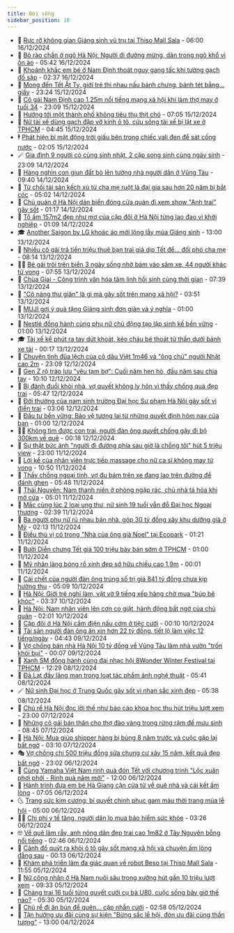 ```yaml
---
title: Đời sống
sidebar_position: 18
---
```


<!-- dantri-doi-song:START -->
- 🥳 [Rực rỡ không gian Giáng sinh vũ trụ tại Thiso Mall Sala](https://dantri.com.vn/doi-song/ruc-ro-khong-gian-giang-sinh-vu-tru-tai-thiso-mall-sala-20241216121958012.htm) - 06:00 16/12/2024
- 🌁 [Bỏ rào chắn ở ngõ Hà Nội: Người đi đường mừng, dân trong ngõ khổ vì ồn ào](https://dantri.com.vn/doi-song/bo-rao-chan-o-ngo-ha-noi-nguoi-di-duong-mung-dan-trong-ngo-kho-vi-on-ao-20241216120154519.htm) - 05:42 16/12/2024
- 👀 [Khoảnh khắc em bé ở Nam Định thoát nguy gang tấc khi tường gạch đổ sập](https://dantri.com.vn/doi-song/khoanh-khac-em-be-o-nam-dinh-thoat-nguy-gang-tac-khi-tuong-gach-do-sap-20241213182718305.htm) - 02:37 16/12/2024
- 🐻 [Mong đến Tết Ất Tỵ, giới trẻ thi nhau nấu bánh chưng, bánh tét bằng... giấy](https://dantri.com.vn/doi-song/mong-den-tet-at-ty-gioi-tre-thi-nhau-nau-banh-chung-banh-tet-bang-giay-20241214215750646.htm) - 23:24 15/12/2024
- 🦅 [Cô gái Nam Định cao 1,25m nổi tiếng mạng xã hội khi làm thợ may ở tuổi 34](https://dantri.com.vn/doi-song/co-gai-nam-dinh-cao-125m-noi-tieng-mang-xa-hoi-khi-lam-tho-may-o-tuoi-34-20241215121605479.htm) - 23:09 15/12/2024
- 🦩 [Hướng tới một thành phố không tiêu thụ thịt chó](https://dantri.com.vn/doi-song/huong-toi-mot-thanh-pho-khong-tieu-thu-thit-cho-20241015102940945.htm) - 07:05 15/12/2024
- 🦏 [Nữ tài xế dùng gạch đập vỡ kính ô tô, cứu sống tài xế bị lật xe ở TPHCM](https://dantri.com.vn/doi-song/nu-tai-xe-dung-gach-dap-vo-kinh-o-to-cuu-song-tai-xe-bi-lat-xe-o-tphcm-20241215113539575.htm) - 04:45 15/12/2024
- 🕴 [Phát hiện bí mật động trời giấu bên trong chiếc vali đen để sát cống nước](https://dantri.com.vn/doi-song/phat-hien-bi-mat-dong-troi-giau-ben-trong-chiec-vali-den-de-sat-cong-nuoc-20241214235809355.htm) - 02:05 15/12/2024
- 🪄 [Gia đình 9 người có cùng sinh nhật, 2 cặp song sinh cùng ngày sinh](https://dantri.com.vn/doi-song/gia-dinh-9-nguoi-co-cung-sinh-nhat-2-cap-song-sinh-cung-ngay-sinh-20241212125532686.htm) - 23:09 14/12/2024
- 🚦 [Hàng nghìn con giun đất bò lên tường nhà người dân ở Vũng Tàu](https://dantri.com.vn/doi-song/hang-nghin-con-giun-dat-bo-len-tuong-nha-nguoi-dan-o-vung-tau-20241214163219791.htm) - 09:40 14/12/2024
- 🤔 [Từ chối tài sản kếch xù từ cha mẹ ruột là đại gia sau hơn 20 năm bị bắt cóc](https://dantri.com.vn/doi-song/tu-choi-tai-san-kech-xu-tu-cha-me-ruot-la-dai-gia-sau-hon-20-nam-bi-bat-coc-20241214113338845.htm) - 05:02 14/12/2024
- 🚦 [Chủ quán ở Hà Nội dán biển đóng cửa quán đi xem show &quot;Anh trai&quot; gây sốt](https://dantri.com.vn/doi-song/chu-quan-o-ha-noi-dan-bien-dong-cua-quan-di-xem-show-anh-trai-gay-sot-20241213221039789.htm) - 01:17 14/12/2024
- 🐎 [Tổ ấm 157m2 đẹp như mơ của cặp đôi ở Hà Nội từng lao đao vì khởi nghiệp](https://dantri.com.vn/doi-song/to-am-157m2-dep-nhu-mo-cua-cap-doi-o-ha-noi-tung-lao-dao-vi-khoi-nghiep-20241211164453603.htm) - 01:09 14/12/2024
- 🎓 [Another Saigon by LG khoác áo mới lộng lẫy mùa Giáng sinh](https://dantri.com.vn/doi-song/another-saigon-by-lg-khoac-ao-moi-long-lay-mua-giang-sinh-20241213184321302.htm) - 13:00 13/12/2024
- 🐘 [Nhiều cô gái trả tiền triệu thuê bạn trai giả dịp Tết để... đối phó cha mẹ](https://dantri.com.vn/doi-song/nhieu-co-gai-tra-tien-trieu-thue-ban-trai-gia-dip-tet-de-doi-pho-cha-me-20241206161021133.htm) - 08:14 13/12/2024
- 🧑‍🏫 [Bé gái trôi trên biển 3 ngày sống nhờ bám vào săm xe, 44 người khác tử vong](https://dantri.com.vn/doi-song/be-gai-troi-tren-bien-3-ngay-song-nho-bam-vao-sam-xe-44-nguoi-khac-tu-vong-20241212225640423.htm) - 07:55 13/12/2024
- 🦒 [Chùa Giai - Công trình văn hóa tâm linh hồi sinh cùng thời gian](https://dantri.com.vn/doi-song/chua-giai-cong-trinh-van-hoa-tam-linh-hoi-sinh-cung-thoi-gian-20241213082148791.htm) - 07:39 13/12/2024
- 🧰 [&quot;Cô nàng thư giãn&quot; là gì mà gây sốt trên mạng xã hội?](https://dantri.com.vn/doi-song/co-nang-thu-gian-la-gi-ma-gay-sot-tren-mang-xa-hoi-20241213012729645.htm) - 03:51 13/12/2024
- 🧐 [MUJI gợi ý quà tặng Giáng sinh đơn giản và ý nghĩa](https://dantri.com.vn/doi-song/muji-goi-y-qua-tang-giang-sinh-don-gian-va-y-nghia-20241212223432617.htm) - 01:00 13/12/2024
- 🌮 [Nestlé đồng hành cùng phụ nữ chủ động tạo lập sinh kế bền vững](https://dantri.com.vn/doi-song/nestle-dong-hanh-cung-phu-nu-chu-dong-tao-lap-sinh-ke-ben-vung-20241212224957436.htm) - 01:00 13/12/2024
- 🎓 [Tài xế kể phút ra tay dứt khoát, kéo cháu bé thoát tử thần dưới bánh xe tải](https://dantri.com.vn/doi-song/tai-xe-ke-phut-ra-tay-dut-khoat-keo-chau-be-thoat-tu-than-duoi-banh-xe-tai-20241213010835490.htm) - 00:17 13/12/2024
- 🚀 [Chuyện tình đũa lệch của cô dâu Việt 1m46 và &quot;ông chú&quot; người Nhật cao 2m](https://dantri.com.vn/doi-song/chuyen-tinh-dua-lech-cua-co-dau-viet-1m46-va-ong-chu-nguoi-nhat-cao-2m-20241212104704120.htm) - 23:09 12/12/2024
- 🤖 [Gen Z rộ trào lưu &quot;yêu tạm bợ&quot;: Cuối năm hẹn hò, đầu năm sau chia tay](https://dantri.com.vn/doi-song/gen-z-ro-trao-luu-yeu-tam-bo-cuoi-nam-hen-ho-dau-nam-sau-chia-tay-20241212010856159.htm) - 10:10 12/12/2024
- 🤩 [Bị đánh đuổi khỏi nhà, vợ quyết không ly hôn vì thấy chồng quá đẹp trai](https://dantri.com.vn/doi-song/bi-danh-duoi-khoi-nha-vo-quyet-khong-ly-hon-vi-thay-chong-qua-dep-trai-20241212123815428.htm) - 05:47 12/12/2024
- 👹 [Đời thường của nam sinh trường Đại học Sư phạm Hà Nội gây sốt vì điển trai](https://dantri.com.vn/doi-song/doi-thuong-cua-nam-sinh-truong-dai-hoc-su-pham-ha-noi-gay-sot-vi-dien-trai-20241211164354102.htm) - 03:06 12/12/2024
- 🦩 [Đầu tư bền vững: Bảo vệ tương lai từ những quyết định hôm nay của bạn](https://dantri.com.vn/doi-song/dau-tu-ben-vung-bao-ve-tuong-lai-tu-nhung-quyet-dinh-hom-nay-cua-ban-20241211221615274.htm) - 01:00 12/12/2024
- 🧑‍🏫 [Không tìm được con trai, người đàn ông quyết chống gậy đi bộ 300km về quê](https://dantri.com.vn/doi-song/khong-tim-duoc-con-trai-nguoi-dan-ong-quyet-chong-gay-di-bo-300km-ve-que-20241211161646509.htm) - 00:18 12/12/2024
- 🌈 [Sự thật bức ảnh &quot;người đi đường phía sau giờ là chồng tôi&quot; hút 5 triệu view](https://dantri.com.vn/doi-song/su-that-buc-anh-nguoi-di-duong-phia-sau-gio-la-chong-toi-hut-5-trieu-view-20241211184334026.htm) - 23:00 11/12/2024
- 💃 [Lời kể của nhân viên trực tiếp massage cho nữ ca sĩ không may tử vong](https://dantri.com.vn/doi-song/loi-ke-cua-nhan-vien-truc-tiep-massage-cho-nu-ca-si-khong-may-tu-vong-20241211165354810.htm) - 10:50 11/12/2024
- 💂 [Thấy chồng ngoại tình, vợ đu bám trên xe đang lao trên đường để đánh ghen](https://dantri.com.vn/doi-song/thay-chong-ngoai-tinh-vo-du-bam-tren-xe-dang-lao-tren-duong-de-danh-ghen-20241211120317225.htm) - 05:48 11/12/2024
- 🦏 [Thái Nguyên: Nam thanh niên ở phòng ngập rác, chủ nhà tá hỏa khi mở cửa](https://dantri.com.vn/doi-song/thai-nguyen-nam-thanh-nien-o-phong-ngap-rac-chu-nha-ta-hoa-khi-mo-cua-20241211111031944.htm) - 05:01 11/12/2024
- 🤡 [Mắc cùng lúc 2 loại ung thư, nữ sinh 19 tuổi vẫn đỗ Đại học Ngoại thương](https://dantri.com.vn/doi-song/mac-cung-luc-2-loai-ung-thu-nu-sinh-19-tuoi-van-do-dai-hoc-ngoai-thuong-20241210223246385.htm) - 02:39 11/12/2024
- 🫶 [Ba người phụ nữ rủ nhau bán nhà, góp 30 tỷ đồng xây khu dưỡng già ở Mỹ](https://dantri.com.vn/doi-song/ba-nguoi-phu-nu-ru-nhau-ban-nha-gop-30-ty-dong-xay-khu-duong-gia-o-my-20241210231450467.htm) - 02:13 11/12/2024
- 💪 [Điều thú vị có trong &quot;Nhà của ông già Noel&quot; tại Ecopark](https://dantri.com.vn/doi-song/dieu-thu-vi-co-trong-nha-cua-ong-gia-noel-tai-ecopark-20241211080904489.htm) - 01:21 11/12/2024
- 🦅 [Bưởi Diễn chưng Tết giá 100 triệu bày bán sớm ở TPHCM](https://dantri.com.vn/doi-song/buoi-dien-chung-tet-gia-100-trieu-bay-ban-som-o-tphcm-20241210232155450.htm) - 01:00 11/12/2024
- 🧠 [Mỹ nhân làng bóng rổ xinh đẹp sở hữu chiều cao 1,9m](https://dantri.com.vn/doi-song/my-nhan-lang-bong-ro-xinh-dep-so-huu-chieu-cao-19m-20241210162011832.htm) - 00:01 11/12/2024
- 🦅 [Cái chết của người đàn ông trúng số trị giá 841 tỷ đồng chưa kịp hưởng thụ](https://dantri.com.vn/doi-song/cai-chet-cua-nguoi-dan-ong-trung-so-tri-gia-841-ty-dong-chua-kip-huong-thu-20241210115656635.htm) - 05:09 10/12/2024
- 💪 [Hà Nội: Giới trẻ nghỉ làm, vật vờ 9 tiếng xếp hàng chờ mua &quot;búp bê khóc&quot;](https://dantri.com.vn/doi-song/ha-noi-gioi-tre-nghi-lam-vat-vo-9-tieng-xep-hang-cho-mua-bup-be-khoc-20241209214400709.htm) - 03:37 10/12/2024
- 🧐 [Hà Nội: Nam nhân viên lên cơn co giật, hành động bất ngờ của chủ quán](https://dantri.com.vn/doi-song/ha-noi-nam-nhan-vien-len-con-co-giat-hanh-dong-bat-ngo-cua-chu-quan-20241208203227879.htm) - 02:01 10/12/2024
- 👀 [Cặp đôi ở Hà Nội cắm điện nấu cơm ở tiệc cưới](https://dantri.com.vn/doi-song/cap-doi-o-ha-noi-cam-dien-nau-com-o-tiec-cuoi-20241209145609653.htm) - 00:10 10/12/2024
- 🎉 [Tài sản người đàn ông ăn xin hơn 22 tỷ đồng, tiết lộ làm việc 12 tiếng/ngày](https://dantri.com.vn/doi-song/tai-san-nguoi-dan-ong-an-xin-hon-22-ty-dong-tiet-lo-lam-viec-12-tiengngay-20241209111659736.htm) - 04:43 09/12/2024
- 💂 [Vợ chồng bán nhà Hà Nội 10 tỷ đồng về Vũng Tàu làm nhà vườn &quot;trốn khói bụi&quot;](https://dantri.com.vn/doi-song/vo-chong-ban-nha-ha-noi-10-ty-dong-ve-vung-tau-lam-nha-vuon-tron-khoi-bui-20241205152703473.htm) - 00:07 09/12/2024
- 🚀 [Xanh SM đồng hành cùng đại nhạc hội 8Wonder Winter Festival tại TPHCM](https://dantri.com.vn/doi-song/xanh-sm-dong-hanh-cung-dai-nhac-hoi-8wonder-winter-festival-tai-tphcm-20241208191621851.htm) - 12:29 08/12/2024
- 👹 [Đà Lạt đầy lãng mạn trong loạt tác phẩm ảnh nghệ thuật](https://dantri.com.vn/doi-song/da-lat-day-lang-man-trong-loat-tac-pham-anh-nghe-thuat-20241207213048813.htm) - 05:41 08/12/2024
- 🪄 [Nữ sinh Đại học ở Trung Quốc gây sốt vì nhan sắc xinh đẹp](https://dantri.com.vn/doi-song/nu-sinh-dai-hoc-o-trung-quoc-gay-sot-vi-nhan-sac-xinh-dep-20241207110837025.htm) - 05:38 08/12/2024
- 🌁 [Chú rể Hà Nội đọc lời thề như báo cáo khoa học thu hút triệu lượt xem](https://dantri.com.vn/doi-song/chu-re-ha-noi-doc-loi-the-nhu-bao-cao-khoa-hoc-thu-hut-trieu-luot-xem-20241207141752439.htm) - 23:00 07/12/2024
- 🌋 [Những cô gái bán thân cho thợ đào vàng trong rừng rậm để mưu sinh](https://dantri.com.vn/doi-song/nhung-co-gai-ban-than-cho-tho-dao-vang-trong-rung-ram-de-muu-sinh-20241207121912712.htm) - 08:45 07/12/2024
- 🦆 [Hà Nội: Mua giúp shipper hàng bị bùng 8 năm trước và cuộc gặp lại bất ngờ](https://dantri.com.vn/doi-song/ha-noi-mua-giup-shipper-hang-bi-bung-8-nam-truoc-va-cuoc-gap-lai-bat-ngo-20241206144122768.htm) - 03:10 07/12/2024
- 🎭 [Vợ chồng chi 500 triệu đồng sửa chung cư xây 15 năm, kết quả đẹp bất ngờ](https://dantri.com.vn/doi-song/vo-chong-chi-500-trieu-dong-sua-chung-cu-xay-15-nam-ket-qua-dep-bat-ngo-20241204113611332.htm) - 23:02 06/12/2024
- 🤡 [Cùng Yamaha Việt Nam rinh quà đón Tết với chương trình &quot;Lộc xuân phơi phới - Rinh quà năm mới&quot;](https://dantri.com.vn/doi-song/cung-yamaha-viet-nam-rinh-qua-don-tet-voi-chuong-trinh-loc-xuan-phoi-phoi-rinh-qua-nam-moi-20241206182350219.htm) - 12:00 06/12/2024
- 🦩 [Hành trình đưa em bé Hà Giang cận cửa tử về quê nhà và cái kết ấm lòng](https://dantri.com.vn/doi-song/hanh-trinh-dua-em-be-ha-giang-can-cua-tu-ve-que-nha-va-cai-ket-am-long-20241206110047738.htm) - 07:05 06/12/2024
- 🌜 [Trang sức kim cương: bí quyết chinh phục gam màu thời trang mùa lễ hội](https://dantri.com.vn/doi-song/trang-suc-kim-cuong-bi-quyet-chinh-phuc-gam-mau-thoi-trang-mua-le-hoi-20241206105327714.htm) - 05:00 06/12/2024
- 🧑‍🏫 [Chi phí y tế tăng, người dân lo mua bảo hiểm sức khỏe](https://dantri.com.vn/doi-song/chi-phi-y-te-tang-nguoi-dan-lo-mua-bao-hiem-suc-khoe-20241206101858142.htm) - 03:26 06/12/2024
- 🤓 [Về quê làm rẫy, anh nông dân đẹp trai cao 1m82 ở Tây Nguyên bỗng nổi tiếng](https://dantri.com.vn/doi-song/ve-que-lam-ray-anh-nong-dan-dep-trai-cao-1m82-o-tay-nguyen-bong-noi-tieng-20241204120203106.htm) - 02:46 06/12/2024
- 🤗 [Cảnh đổ quýt ra khỏi ô tô gây sốt mạng xã hội và chuyện ấm lòng đằng sau](https://dantri.com.vn/doi-song/canh-do-quyt-ra-khoi-o-to-gay-sot-mang-xa-hoi-va-chuyen-am-long-dang-sau-20241205183917048.htm) - 00:13 06/12/2024
- 🦒 [Khám phá triển lãm đa giác quan về robot Beso tại Thiso Mall Sala](https://dantri.com.vn/doi-song/kham-pha-trien-lam-da-giac-quan-ve-robot-beso-tai-thiso-mall-sala-20241205180835020.htm) - 11:55 05/12/2024
- 💂 [Nữ công nhân ở Hà Nam nuôi sâu trong xưởng hút gần 10 triệu lượt xem](https://dantri.com.vn/doi-song/nu-cong-nhan-o-ha-nam-nuoi-sau-trong-xuong-hut-gan-10-trieu-luot-xem-20241205154616891.htm) - 09:33 05/12/2024
- 🚀 [Chàng trai 16 tuổi từng quyết cưới cụ bà U80, cuộc sống bây giờ thế nào?](https://dantri.com.vn/doi-song/chang-trai-16-tuoi-tung-quyet-cuoi-cu-ba-u80-cuoc-song-bay-gio-the-nao-20241205114656905.htm) - 05:30 05/12/2024
- 🐲 [Chú rể đi ăn bún để quên… cặp nhẫn cưới](https://dantri.com.vn/doi-song/chu-re-di-an-bun-de-quen-cap-nhan-cuoi-20241205085452815.htm) - 02:58 05/12/2024
- 🎡 [Tận hưởng ưu đãi cùng sự kiện &quot;Bừng sắc lễ hội, đón ưu đãi cùng thần tượng&quot;](https://dantri.com.vn/doi-song/tan-huong-uu-dai-cung-su-kien-bung-sac-le-hoi-don-uu-dai-cung-than-tuong-20241204164230259.htm) - 13:00 04/12/2024<!-- dantri-doi-song:END -->
